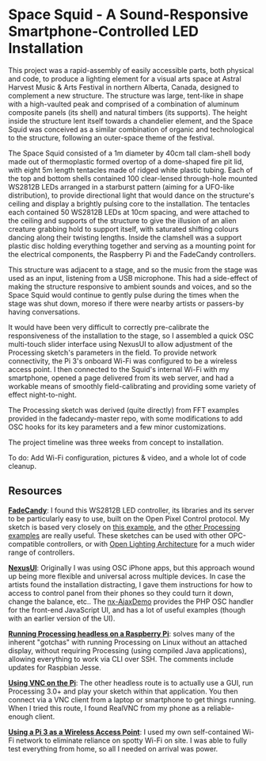 # Space Squid - A Sound-Responsive Smartphone-Controlled LED Installation

This project was a rapid-assembly of easily accessible parts, both physical and code, to produce a lighting element for a visual arts space at Astral Harvest Music & Arts Festival in northern Alberta, Canada, designed to complement a new structure. The structure was large, tent-like in shape with a high-vaulted peak and comprised of a combination of aluminum composite panels (its shell) and natural timbers (its supports). The height inside the structure lent itself towards a chandelier element, and the Space Squid was conceived as a similar combination of organic and technological to the structure, following an outer-space theme of the festival.

The Space Squid consisted of a 1m diameter by 40cm tall clam-shell body made out of thermoplastic formed overtop of a dome-shaped fire pit lid, with eight 5m length tentacles made of ridged white plastic tubing. Each of the top and bottom shells contained 100 clear-lensed through-hole mounted WS2812B LEDs arranged in a starburst pattern (aiming for a UFO-like distribution), to provide directional light that would dance on the structure's ceiling and display a brightly pulsing core to the installation. The tentacles each contained 50 WS2812B LEDs at 10cm spacing, and were attached to the ceiling and supports of the structure to give the illusion of an alien creature grabbing hold to support itself, with saturated shifting colours dancing along their twisting lengths. Inside the clamshell was a support plastic disc holding everything together and serving as a mounting point for the electrical components, the Raspberry Pi and the FadeCandy controllers.

This structure was adjacent to a stage, and so the music from the stage was used as an input, listening from a USB microphone. This had a side-effect of making the structure responsive to ambient sounds and voices, and so the Space Squid would continue to gently pulse during the times when the stage was shut down, moreso if there were nearby artists or passers-by having conversations.

It would have been very difficult to correctly pre-calibrate the responsiveness of the installation to the stage, so I assembled a quick OSC multi-touch slider interface using NexusUI to allow adjustment of the Processing sketch's parameters in the field. To provide network connectivity, the Pi 3's onboard Wi-Fi was configured to be a wireless access point. I then connected to the Squid's internal Wi-Fi with my smartphone, opened a page delivered from its web server, and had a workable means of smoothly field-calibrating and providing some variety of effect night-to-night.

The Processing sketch was derived (quite directly) from FFT examples provided in the fadecandy-master repo, with some modifications to add OSC hooks for its key parameters and a few minor customizations.

The project timeline was three weeks from concept to installation.

To do: Add Wi-Fi configuration, pictures & video, and a whole lot of code cleanup.

## Resources

**[FadeCandy](https://github.com/scanlime/fadecandy)**: I found this WS2812B LED controller, its libraries and its server to be particularly easy to use, built on the Open Pixel Control protocol. My sketch is based very closely on [this example](https://github.com/scanlime/fadecandy/tree/master/examples/processing/grid32x16z_particle_fft_input), and the [other Processing examples](https://github.com/scanlime/fadecandy/tree/master/examples/processing) are really useful. These sketches can be used with other OPC-compatible controllers, or with [Open Lighting Architecture](https://www.openlighting.org/ola/) for a much wider range of controllers.

**[NexusUI](https://github.com/lsu-emdm/nexusUI/)**: Originally I was using OSC iPhone apps, but this approach wound up being more flexible and universal across multiple devices. In case the artists found the installation distracting, I gave them instructions for how to access to control panel from their phones so they could turn it down, change the balance, etc.. The [nx-AjaxDemo](https://github.com/lsu-emdm/nx-AjaxDemo) provides the PHP OSC handler for the front-end JavaScript UI, and has a lot of useful examples (though with an earlier version of the UI).

**[Running Processing headless on a Raspberry Pi](https://nocduro.ca/2016/01/06/running-an-exported-processing-3-sketch-on-a-headless-raspberry-pi/)**: solves many of the inherent "gotchas" with running Processing on Linux without an attached display, without requiring Processing (using compiled Java applications), allowing everything to work via CLI over SSH. The comments include updates for Raspbian Jesse.

**[Using VNC on the Pi](https://www.realvnc.com/docs/raspberry-pi.html)**: The other headless route is to actually use a GUI, run Processing 3.0+ and play your sketch within that application. You then connect via a VNC client from a laptop or smartphone to get things running. When I tried this route, I found RealVNC from my phone as a reliable-enough client.

**[Using a Pi 3 as a Wireless Access Point](https://frillip.com/using-your-raspberry-pi-3-as-a-wifi-access-point-with-hostapd/)**: I used my own self-contained Wi-Fi network to eliminate reliance on spotty Wi-Fi on site. I was able to fully test everything from home, so all I needed on arrival was power.



